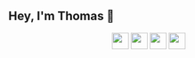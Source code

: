 ## Hey, I'm Thomas 👋

<p align='center'>
<a href="https://leetcode.com/0xK2/"><img height="30" src="./leetcode.ico"></a>
<a href="https://app.hackthebox.com/profile/1020657"><img height="30" src="./hackthebox.ico"></a>
<a href="https://app.onlydust.com/u/thomas192"><img height="30" src="./onlydust.ico"></a>
<a href="https://t.me/r0xK2"><img height="30" src="./telegram.ico"></a>
</p>
